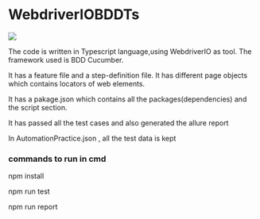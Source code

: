 # WebdriverIOBDDTs

<img src="https://cdn-images-1.medium.com/fit/t/1600/480/1*l_rxelA466B7CplwQeBNaA.png" img>

<p> The code is written in Typescript language,using WebdriverIO as tool. The framework used is BDD Cucumber.</p>

<p>It has a feature file and a step-definition file. It has different page objects which contains locators of web elements.</p>

<p>It has a pakage.json which contains all the packages(dependencies) and the script section.</p>

<p>It has passed all the test cases and also generated the allure report</p>

<p>In AutomationPractice.json , all the test data is kept</p>

### commands to run in cmd

npm install

npm run test

npm run report

